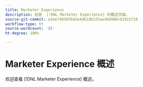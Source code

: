 ```yaml
---
title: Marketer Experience
description: 这是  [!DNL Marketer Experience] 的概述页面。
source-git-commit: a3eef4938f645e4db1db335aa36d988c93921f18
workflow-type: ht
source-wordcount: '15'
ht-degree: 100%

---
```



# Marketer Experience 概述

欢迎查看 [!DNL Marketer Experience] 概述。
